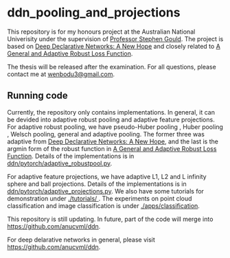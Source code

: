 # ddn_pooling_and_projections
This repository is for my honours project at the Australian National Univerisity under the supervision of [Professor Stephen Gould](https://cecs.anu.edu.au/people/stephen-gould). The project is based on [Deep Declarative Networks: A New Hope](https://arxiv.org/pdf/1909.04866.pdf) and closely related to [A General and Adaptive Robust Loss Function](https://arxiv.org/pdf/1701.03077.pdf).

The thesis will be released after the examination. For all questions, please contact me at wenbodu3@gmail.com.
 
 ## Running code
Currently, the repository only contains implementations. In general, it can be devided into adaptive robust pooling and adaptive feature projections. For adaptive robust pooling, we have pseudo-Huber pooling , Huber pooling , Welsch pooling, general and adaptive pooling. The former three was adaptive from [Deep Declarative Networks: A New Hope](https://arxiv.org/pdf/1909.04866.pdf), and the last is the argmin form of the robust function in [A General and Adaptive Robust Loss Function](https://arxiv.org/pdf/1701.03077.pdf).
Details of the implementations is in [ddn/pytorch/adaptive_robustpool.py](https://github.com/WenboDu1228/ddn_pooling_and_projections/blob/master/ddn/pytorch/adaptive_robustpool.py). 

For adaptive feature projections, we have adaptive L1, L2 and L infinity sphere and ball projections. Details of the implementations is in [ddn/pytorch/adaptive_projections.py](https://github.com/WenboDu1228/ddn_pooling_and_projections/blob/master/ddn/pytorch/adaptive_projections.py). We also have some tutorials for demonstration under [
./tutorials/
](https://github.com/WenboDu1228/ddn_pooling_and_projections/tree/master/tutorials). The experiments on point cloud classification and image classification is under [./apps/classification](https://github.com/WenboDu1228/ddn_pooling_and_projections/tree/master/apps/classification).

This repository is still updating. In future, part of the code will merge into https://github.com/anucvml/ddn.

For deep delarative networks in general, please visit https://github.com/anucvml/ddn.

